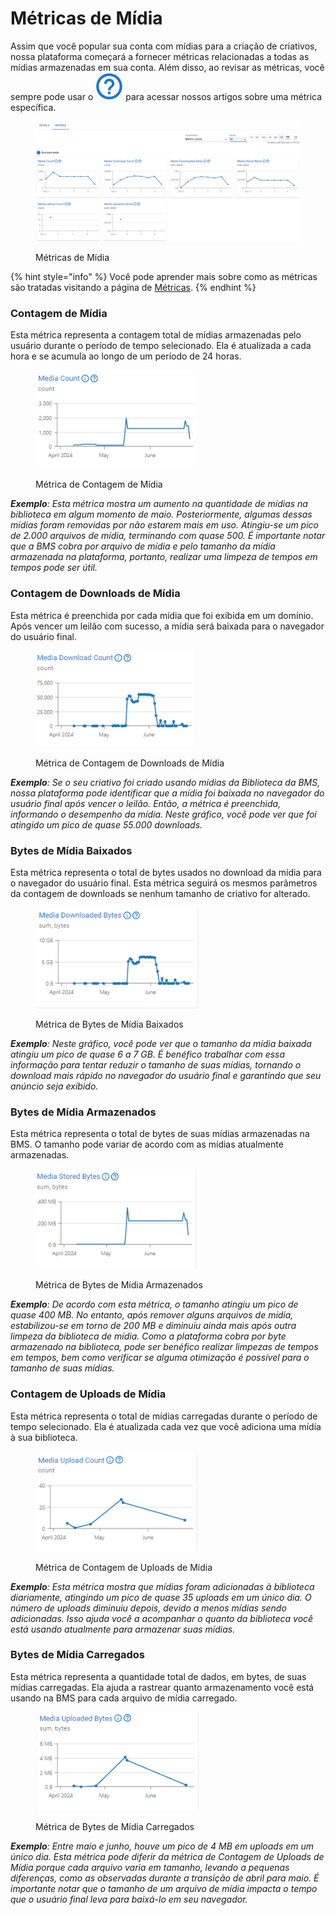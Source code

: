 # Métricas de Mídia

Assim que você popular sua conta com mídias para a criação de criativos, nossa plataforma começará a fornecer métricas relacionadas a todas as mídias armazenadas em sua conta. Além disso, ao revisar as métricas, você sempre pode usar o <img src="../../.gitbook/assets/image (1089).png" alt="" data-size="line">  para acessar nossos artigos sobre uma métrica específica.

<figure><img src="../../.gitbook/assets/Captura de tela 2024-12-10 081603.png" alt=""><figcaption><p>Métricas de Mídia</p></figcaption></figure>

{% hint style="info" %}
Você pode aprender mais sobre como as métricas são tratadas visitando a página de [Métricas](../metrics.md).
{% endhint %}

### Contagem de Mídia <a href="#media-count" id="media-count"></a>

Esta métrica representa a contagem total de mídias armazenadas pelo usuário durante o período de tempo selecionado. Ela é atualizada a cada hora e se acumula ao longo de um período de 24 horas.

<figure><img src="../../.gitbook/assets/Media Count.png" alt=""><figcaption><p>Métrica de Contagem de Mídia</p></figcaption></figure>

_**Exemplo**: Esta métrica mostra um aumento na quantidade de mídias na biblioteca em algum momento de maio. Posteriormente, algumas dessas mídias foram removidas por não estarem mais em uso. Atingiu-se um pico de 2.000 arquivos de mídia, terminando com quase 500. É importante notar que a BMS cobra por arquivo de mídia e pelo tamanho da mídia armazenada na plataforma, portanto, realizar uma limpeza de tempos em tempos pode ser útil._

### Contagem de Downloads de Mídia <a href="#media-download-count" id="media-download-count"></a>

Esta métrica é preenchida por cada mídia que foi exibida em um domínio. Após vencer um leilão com sucesso, a mídia será baixada para o navegador do usuário final.

<figure><img src="../../.gitbook/assets/Media Download Count.png" alt=""><figcaption><p>Métrica de Contagem de Downloads de Mídia</p></figcaption></figure>

_**Exemplo**: Se o seu criativo foi criado usando mídias da Biblioteca da BMS, nossa plataforma pode identificar que a mídia foi baixada no navegador do usuário final após vencer o leilão. Então, a métrica é preenchida, informando o desempenho da mídia. Neste gráfico, você pode ver que foi atingido um pico de quase 55.000 downloads._

### Bytes de Mídia Baixados <a href="#media-downloaded-bytes" id="media-downloaded-bytes"></a>

Esta métrica representa o total de bytes usados no download da mídia para o navegador do usuário final. Esta métrica seguirá os mesmos parâmetros da contagem de downloads se nenhum tamanho de criativo for alterado.

<figure><img src="../../.gitbook/assets/Media Downloaded Bytes.png" alt=""><figcaption><p>Métrica de Bytes de Mídia Baixados</p></figcaption></figure>

_**Exemplo**: Neste gráfico, você pode ver que o tamanho da mídia baixada atingiu um pico de quase 6 a 7 GB. É benéfico trabalhar com essa informação para tentar reduzir o tamanho de suas mídias, tornando o download mais rápido no navegador do usuário final e garantindo que seu anúncio seja exibido._

### Bytes de Mídia Armazenados <a href="#media-stored-bytes" id="media-stored-bytes"></a>

Esta métrica representa o total de bytes de suas mídias armazenadas na BMS. O tamanho pode variar de acordo com as mídias atualmente armazenadas.

<figure><img src="../../.gitbook/assets/Media Stored Bytes.png" alt=""><figcaption><p>Métrica de Bytes de Mídia Armazenados</p></figcaption></figure>

_**Exemplo**: De acordo com esta métrica, o tamanho atingiu um pico de quase 400 MB. No entanto, após remover alguns arquivos de mídia, estabilizou-se em torno de 200 MB e diminuiu ainda mais após outra limpeza da biblioteca de mídia. Como a plataforma cobra por byte armazenado na biblioteca, pode ser benéfico realizar limpezas de tempos em tempos, bem como verificar se alguma otimização é possível para o tamanho de suas mídias._

### Contagem de Uploads de Mídia <a href="#media-upload-count" id="media-upload-count"></a>

Esta métrica representa o total de mídias carregadas durante o período de tempo selecionado. Ela é atualizada cada vez que você adiciona uma mídia à sua biblioteca.

<figure><img src="../../.gitbook/assets/Media Upload Count.png" alt=""><figcaption><p>Métrica de Contagem de Uploads de Mídia</p></figcaption></figure>

_**Exemplo**: Esta métrica mostra que mídias foram adicionadas à biblioteca diariamente, atingindo um pico de quase 35 uploads em um único dia. O número de uploads diminuiu depois, devido a menos mídias sendo adicionadas. Isso ajuda você a acompanhar o quanto da biblioteca você está usando atualmente para armazenar suas mídias._

### Bytes de Mídia Carregados <a href="#media-uploaded-bytes" id="media-uploaded-bytes"></a>

Esta métrica representa a quantidade total de dados, em bytes, de suas mídias carregadas. Ela ajuda a rastrear quanto armazenamento você está usando na BMS para cada arquivo de mídia carregado.

<figure><img src="../../.gitbook/assets/Media Uploaded Bytes.png" alt=""><figcaption><p>Métrica de Bytes de Mídia Carregados</p></figcaption></figure>

_**Exemplo**: Entre maio e junho, houve um pico de 4 MB em uploads em um único dia. Esta métrica pode diferir da métrica de Contagem de Uploads de Mídia porque cada arquivo varia em tamanho, levando a pequenas diferenças, como as observadas durante a transição de abril para maio. É importante notar que o tamanho de um arquivo de mídia impacta o tempo que o usuário final leva para baixá-lo em seu navegador._
